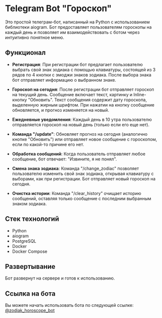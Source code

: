 # Telegram Bot "Гороскоп"

Это простой телеграм-бот, написанный на Python с использованием библиотеки aiogram. Бот предоставляет пользователям гороскопы на каждый день и позволяет им взаимодействовать с ботом через интуитивно понятное меню.

## Функционал

- **Регистрация**: При регистрации бот предлагает пользователю выбрать свой знак зодиака с помощью клавиатуры, состоящей из 3 рядов по 4 кнопки с эмоджи знаков зодиака. После выбора знака бот отправляет информацию о выбранном знаке.
  
- **Гороскоп на сегодня**: После регистрации бот отправляет гороскоп на текущий день. Сообщение включает текст, картинку и Inline-кнопку "Обновить". Текст сообщения содержит дату гороскопа, выделенную жирным шрифтом. При нажатии на кнопку сообщение обновляется, и прогноз изменяется на новый.

- **Ежедневные уведомления**: Каждый день в 10 утра пользователю отправляется гороскоп на новый день (только если его еще нет).

- **Команда "/update"**: Обновляет прогноз на сегодня (аналогично кнопке "Обновить") или отправляет новое сообщение с гороскопом, если по какой-то причине его нет.

- **Обработка сообщений**: Когда пользователь отправляет любое сообщение, бот отвечает: "Извините, я не понял".

- **Смена знака зодиака**: Команда "/change_zodiac" позволяет пользователю изменить свой знак зодиака, открывая клавиатуру с выборами, как при регистрации. Бот отправляет новый гороскоп на сегодня.

- **Очистка истории**: Команда "/clear_history" очищает историю сообщений, оставляя только сообщение с последним выбранным знаком зодиака.

## Стек технологий

- Python
- aiogram
- PostgreSQL
- Docker
- Docker Compose

## Развертывание

Бот развернут на сервере и готов к использованию.

## Ссылка на бота

Вы можете начать использовать бота по следующей ссылке: [@zodiak_horoscope_bot](https://t.me/zodiak_horoscope_bot)

